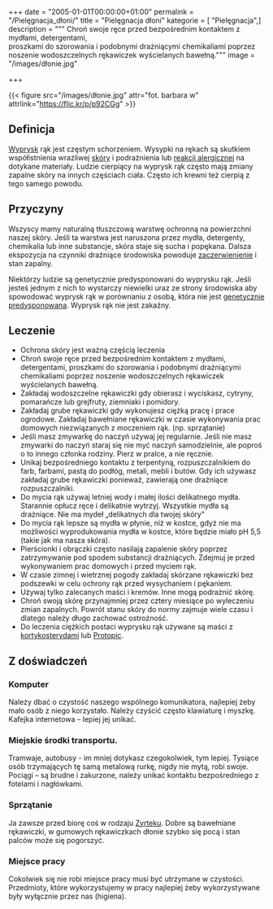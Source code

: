 +++
date = "2005-01-01T00:00:00+01:00"
permalink = "/Pielęgnacja_dłoni/"
title = "Pielęgnacja dłoni"
kategorie = [ "Pielęgnacja",]
description = """
Chroń swoje ręce przed bezpośrednim kontaktem z mydłami, detergentami, \
proszkami do szorowania i podobnymi drażniącymi chemikaliami poprzez \
noszenie wodoszczelnych rękawiczek wyścielanych bawełną."""
image = "/images/dłonie.jpg"

+++

{{< figure src="/images/dłonie.jpg" attr="fot. barbara w" attrlink="https://flic.kr/p/p92CGg" >}}

## Definicja

[Wyprysk](/atopedia/Wyprysk) rąk jest częstym schorzeniem. Wysypki na rękach są
skutkiem współistnienia wrażliwej [skóry](/atopedia/Skóra) i podrażnienia lub
[reakcji alergicznej](/atopedia/Reakcja_alergiczna) na dotykane materiały.
Ludzie cierpiący na wyprysk rąk często mają zmiany zapalne skóry na innych
częściach ciała. Często ich krewni też cierpią z tego samego powodu.

## Przyczyny

Wszyscy mamy naturalną tłuszczową warstwę ochronną na powierzchni naszej skóry.
Jeśli ta warstwa jest naruszona przez mydła, detergenty, chemikalia lub inne
substancje, skóra staje się sucha i popękana. Dalsza ekspozycja na czynniki
drażniące środowiska powoduje [zaczerwienienie](/atopedia/Zaczerwienienie_skóry)
i stan zapalny.

Niektórzy ludzie są genetycznie predysponowani do wyprysku rąk. Jeśli jesteś
jednym z nich to wystarczy niewielki uraz ze strony środowiska aby spowodować
wyprysk rąk w porównaniu z osobą, która nie jest
[genetycznie predysponowana](/atopedia/Obciążenie_genetyczne).
Wyprysk rąk nie jest zakaźny.

## Leczenie

-   Ochrona skóry jest ważną częścią leczenia
-   Chroń swoje ręce przed bezpośrednim kontaktem z mydłami, detergentami,
    proszkami do szorowania i podobnymi drażniącymi chemikaliami poprzez
    noszenie wodoszczelnych rękawiczek wyścielanych bawełną.
-   Zakładaj wodoszczelne rękawiczki gdy obierasz i wyciskasz, cytryny,
    pomarańcze lub grejfruty, ziemniaki i pomidory.
-   Zakładaj grube rękawiczki gdy wykonujesz ciężką pracę i prace ogrodowe.
    Zakładaj bawełniane rękawiczki w czasie wykonywania prac domowych
    niezwiązanych z moczeniem rąk. (np. sprzątanie)
-   Jeśli masz zmywarkę do naczyń używaj jej regularnie. Jeśli nie masz zmywarki
    do naczyń staraj się nie myć naczyń samodzielnie, ale poproś o to innego
      członka rodziny. Pierz w pralce, a nie ręcznie.
-   Unikaj bezpośredniego kontaktu z terpentyną, rozpuszczalnikiem do farb,
    farbami, pastą do podłóg, metali, mebli i butów. Gdy ich używasz zakładaj
    grube rękawiczki ponieważ, zawierają one drażniące rozpuszczalniki.
-   Do mycia rąk używaj letniej wody i małej ilości delikatnego mydła. Starannie
    opłucz ręce i delikatnie wytrzyj. Wszystkie mydła są drażniące. Nie ma mydeł
    „delikatnych dla twojej skóry"
-   Do mycia rąk lepsze są mydła w płynie, niż w kostce, gdyż nie ma możliwości
    wyprodukowania mydła w kostce, które będzie miało pH 5,5 (takie jak ma nasza
    skóra).
-   Pierścionki i obrączki często nasilają zapalenie skóry poprzez zatrzymywanie
    pod spodem substancji drażniących. Zdejmuj je przed wykonywaniem prac
    domowych i przed myciem rąk.
-   W czasie zimnej i wietrznej pogody zakładaj skórzane rękawiczki bez
    podszewki w celu ochrony rąk przed wysychaniem i pękaniem.
-   Używaj tylko zalecanych maści i kremów. Inne mogą podrażnić skórę.
-   Chroń swoją skórę przynajmniej przez cztery miesiące po wyleczeniu zmian
    zapalnych. Powrót stanu skóry do normy zajmuje wiele czasu i dlatego należy
    długo zachować ostrożność.
-   Do leczenia ciężkich postaci wyprysku rąk używane są maści z
    [kortykosterydami](/atopedia/Kortykosterydy) lub
    [Protopic](/atopedia/Protopic).

## Z doświadczeń

### Komputer

Należy dbać o czystość naszego wspólnego komunikatora, najlepiej żeby mało osób z niego korzystało. Należy czyścić często klawiaturę i myszkę. Kafejka internetowa – lepiej jej unikać.

### Miejskie środki transportu.

Tramwaje, autobusy - im mniej dotykasz czegokolwiek, tym lepiej. Tysiące osób trzymających tę samą metalową rurkę, nigdy nie mytą, robi swoje. Pociągi – są brudne i zakurzone, należy unikać kontaktu bezpośredniego z fotelami i nagłówkami.

### Sprzątanie

Ja zawsze przed biorę coś w rodzaju [Zyrteku](/atopedia/Zyrtec). Dobre są bawełniane rękawiczki, w gumowych rękawiczkach dłonie szybko się pocą i stan palców może się pogorszyć.

### Miejsce pracy

Cokolwiek się nie robi miejsce pracy musi być utrzymane w czystości. Przedmioty, które wykorzystujemy w pracy najlepiej żeby wykorzystywane były wyłącznie przez nas (higiena).
